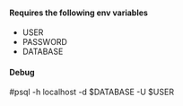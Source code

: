 #### Requires the following env variables
+ USER
+ PASSWORD
+ DATABASE

#### Debug
#psql -h localhost -d $DATABASE -U $USER

